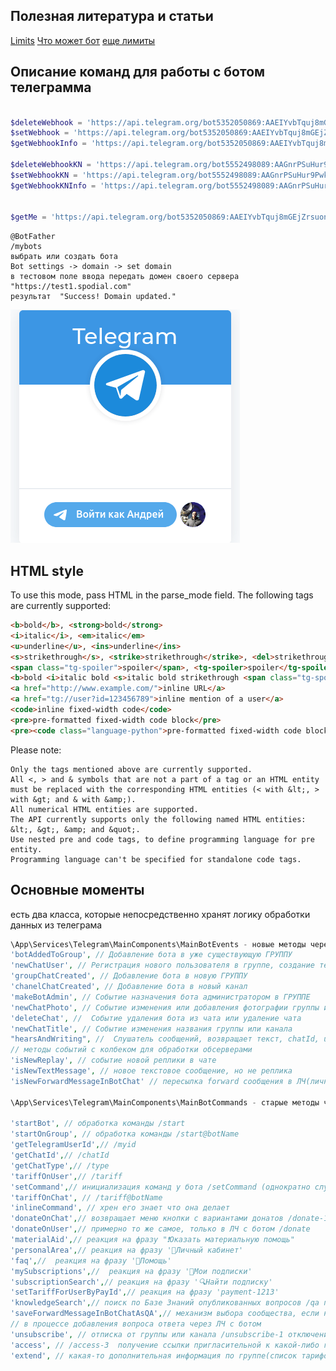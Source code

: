 ## Полезная литература и статьи
[Limits](https://skybots.ru/telegram-limity/?ysclid=l8bghcslr9780385652)
[Что может бот](https://habr.com/ru/post/543676/?ysclid=l8bjydo8hs17956581)
[еще лимиты](https://limits.tginfo.me/ru-RU)


## Описание команд для работы с ботом телеграмма
```php

$deleteWebhook = 'https://api.telegram.org/bot5352050869:AAEIYvbTquj8mGEjZrsuonLfhR0uZzAaKxk/deleteWebhook?url=https://test1.spodial.com/bot/webhook';
$setWebhook = 'https://api.telegram.org/bot5352050869:AAEIYvbTquj8mGEjZrsuonLfhR0uZzAaKxk/setWebhook?url=https://test1.spodial.com/bot/webhook';
$getWebhookInfo = 'https://api.telegram.org/bot5352050869:AAEIYvbTquj8mGEjZrsuonLfhR0uZzAaKxk/getWebhookInfo';

$deleteWebhookKN = 'https://api.telegram.org/bot5552498089:AAGnrPSuHur9Pwkvvc9K26MBSVtGO8j3Quc/deleteWebhook?url=https://test1.spodial.com/bot/knowledge-webhook';
$setWebhookKN = 'https://api.telegram.org/bot5552498089:AAGnrPSuHur9Pwkvvc9K26MBSVtGO8j3Quc/setWebhook?url=https://test1.spodial.com/bot/webhook-knowledge';
$getWebhookKNInfo = 'https://api.telegram.org/bot5552498089:AAGnrPSuHur9Pwkvvc9K26MBSVtGO8j3Quc/getWebhookInfo';


$getMe = 'https://api.telegram.org/bot5352050869:AAEIYvbTquj8mGEjZrsuonLfhR0uZzAaKxk/getMe';
```


```telegramm
@BotFather
/mybots
выбрать или создать бота
Bot settings -> domain -> set domain
в тестовом поле ввода передать домен своего сервера "https://test1.spodial.com" 
результат  "Success! Domain updated."
```

![Image](images/telegram_domain_register.png)


## HTML style

To use this mode, pass HTML in the parse_mode field. The following tags are currently supported:

```html
<b>bold</b>, <strong>bold</strong>
<i>italic</i>, <em>italic</em>
<u>underline</u>, <ins>underline</ins>
<s>strikethrough</s>, <strike>strikethrough</strike>, <del>strikethrough</del>
<span class="tg-spoiler">spoiler</span>, <tg-spoiler>spoiler</tg-spoiler>
<b>bold <i>italic bold <s>italic bold strikethrough <span class="tg-spoiler">italic bold strikethrough spoiler</span></s> <u>underline italic bold</u></i> bold</b>
<a href="http://www.example.com/">inline URL</a>
<a href="tg://user?id=123456789">inline mention of a user</a>
<code>inline fixed-width code</code>
<pre>pre-formatted fixed-width code block</pre>
<pre><code class="language-python">pre-formatted fixed-width code block written in the Python programming language</code></pre>
```
Please note:

    Only the tags mentioned above are currently supported.
    All <, > and & symbols that are not a part of a tag or an HTML entity must be replaced with the corresponding HTML entities (< with &lt;, > with &gt; and & with &amp;).
    All numerical HTML entities are supported.
    The API currently supports only the following named HTML entities: &lt;, &gt;, &amp; and &quot;.
    Use nested pre and code tags, to define programming language for pre entity.
    Programming language can't be specified for standalone code tags.


## Основные моменты

есть два класса, которые непосредственно хранят логику обработки данных из телеграма
```php
\App\Services\Telegram\MainComponents\MainBotEvents - новые методы через события
'botAddedToGroup', // Добавление бота в уже существующую ГРУППУ
'newChatUser', // Регистрация нового пользователя в группе, создание телеграм-юзера(если еще нет)
'groupChatCreated', // Добавление бота в новую ГРУППУ
'chanelChatCreated', // Добавление бота в новый канал
'makeBotAdmin', // Событие назначения бота администратором в ГРУППЕ
'newChatPhoto', // Событие изменения или добавления фотографии группы или канала
'deleteChat', //  Событие удаления бота из чата или удаление чата
'newChatTitle', // Событие изменения названия группы или канала
"hearsAndWriting", //  Слушатель сообщений, возвращает текст, chatId, userId (если есть текст то может вызвать обработчик)
// методы событий с колбеком для обработки обсерверами
'isNewReplay', // событие новой реплики в чате
'isNewTextMessage', // новое текстовое сообщение, но не реплика
'isNewForwardMessageInBotChat' // пересылка forward сообщения в ЛЧ(личный чат) с ботом

\App\Services\Telegram\MainComponents\MainBotCommands - старые методы через команды встроенные в расширение

'startBot', // обработка команды /start
'startOnGroup', // обработка команды /start@botName
'getTelegramUserId',// /myid
'getChatId',// /chatId
'getChatType',// /type
'tariffOnUser',// /tariff
'setCommand',// инициализация команд у бота /setCommand (однократно служебная)
'tariffOnChat', // /tariff@botName
'inlineCommand', // хрен его знает что она делает
'donateOnChat',// возвращает меню кнопки с вариантами донатов /donate-1@botName
'donateOnUser',// примерно то же самое, только в ЛЧ с ботом /donate 
'materialAid',// реакция на фразу "❗Оказать материальную помощь"
'personalArea',// реакция на фразу '🚀Личный кабинет'
'faq',//  реакция на фразу '🔧Помощь'
'mySubscriptions',//  реакция на фразу '📂Мои подписки'
'subscriptionSearch',// реакция на фразу '🔍Найти подписку'
'setTariffForUserByPayId',// реакция на фразу 'payment-1213'
'knowledgeSearch',// поиск по Базе Знаний опубликованных вопросов /qa поисковая фраза
'saveForwardMessageInBotChatAsQA',// механизм выбора сообщества, если несколько у одного автора /add-qa-community-3
// в процессе добавления вопроса ответа через ЛЧ с ботом
'unsubscribe', // отписка от группы или канала /unsubscribe-1 отключение автоплатежа
'access', // /access-3  получение ссылки пригласительной к какой-либо группе
'extend', // какая-то дополнительная информация по группе(список тарифов и еще что-то) /extend-1 работает только при подписке

```